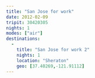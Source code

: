 ```yaml
---
title: "San Jose for work"
date: 2012-02-09
tripit: 30420305
nights: 1
modes: ["air"]
destinations:
  -
    title: "San Jose for work 2"
    nights: 1
    location: "Sheraton"
    geo: [37.40269,-121.91112]
---
```



